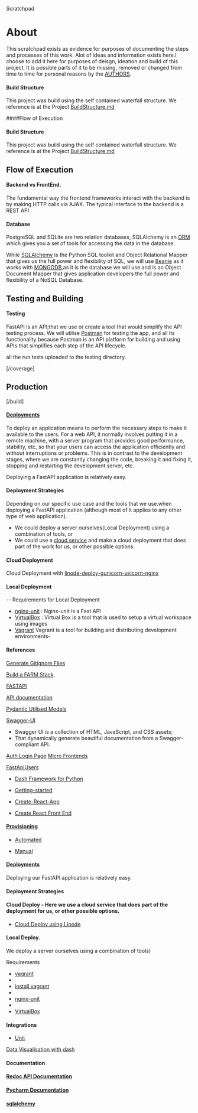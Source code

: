 
Scratchpad

# About
This scratchpad exists as evidence for purposes of documenting the steps and processes of this work.
Alot of ideas and information exists here.I choose to add it here for purposes of deisgn, ideation and build of this project.
It is possible parts of it to be missing, removed or changed from time to time for personal reasons  by the [AUTHORS](#).

#### Build Structure
This project was build using the self contained waterfall structure.
We reference  is at the Project [BuildStructure.md](./docs/buildstructure.md)

####Flow of Execution
#### Build Structure
This project was build using the self contained waterfall structure.
We reference is at the Project [BuildStructure.md](./docs/buildstructure.md)

## Flow of Execution

#### Backend vs FrontEnd.
The fundamental way the frontend frameworks interact with the backend is by making HTTP calls via AJAX.
The typical interface to the backend is a REST API

#### Database 
PostgreSQL and SQLite are two relation databases, SQLAlchemy is an [ORM](##addlinkhere) which gives you a set of tools for accessing the data in the database.

While [SQLAlchemy](#addlinkhere) is the Python SQL toolkit and Object Relational Mapper that gives us the full power and flexibility of SQL, we will use [Beanie](#addlinkhere) as it works with [MONGODB](#addlinkhere),as it is the database we will use and is an  Object Document Mapper that gives application developers the full power and flexibility of a NoSQL Database.

## Testing and Building
#### Testing

FastAPI is an API;that we use or create a tool that would simplify the API testing process. We will utilise [Postman](https://en.wikipedia.org/wiki/Postman_(software)) for testing the app, and all its functionality because Postman is an API platform for building and using APIs that simplifies each step of the API lifecycle.


all the run tests uploaded to the testing directory.

[/coverage]

## Production

[/build]

#### [Deployments](https://fastapi.tiangolo.com/deployment/)
To deploy an application means to perform the necessary steps to make it available to the users.
For a web API, it normally involves putting it in a remote machine, with a server program that provides good performance, stability, etc, so that your users can access the application efficiently and without interruptions or problems.
This is in contrast to the development stages, where we are constantly changing the code, breaking it and fixing it, stopping and restarting the development server, etc.

Deploying a FastAPI application is relatively easy.

#### Deployment Strategies
Depending on our specific use case and the tools that we use.when deploying a FastAPI application (although most of it applies to any other type of web application).

- We could deploy a server ourselves(Local Deployment) using a combination of tools, or
- We could use a [cloud service](#addlinkshere) and make a cloud deployment that does part of the work for us, or other possible options.

####  Cloud Deployment
Cloud Deployment with [linode-deploy-gunicorn-uvicorn-nginx](https://christophergs.com/tutorials/ultimate-fastapi-tutorial-pt-6b-linode-deploy-gunicorn-uvicorn-nginx/)

#### Local Deployment
-- Requirements for Local Deployment
+ [nginx-unit](https://unit.nginx.org/howto/fastapi/) : 
Nginx-unit is a Fast API 
+ [VirtualBox](#) : 
Virtual Box is a tool that is used to setup a virtual workspace using images
+ [Vagrant](#addvagrantlinkshere)
Vagrant is a tool for building and distributing development environments-

#### References

[Generate Gitignore Files](#addlinkhere)

[Build a FARM Stack](#addlinkhere).

[FASTAPI](#addlinkhere)

[API documentation](https://github.com/swagger-api/swagger-ui)

[Pydantic Utilised Models](https://docs.pydantic.dev/latest/concepts/models/)

[Swagger-UI](https://github.com/swagger-api/swagger-ui)
* Swagger UI is a collection of HTML, JavaScript, and CSS assets;
* That dynamically generate beautiful documentation from a Swagger-compliant API.

[Auth Login Page](https://dev.to/athulcajay/fastapi-auth-login-page-48po
)
[Micro Frontends](https://www.telerik.com/blogs/building-micro-frontends)

[FastApiUsers](https://fastapi-users.github.io/fastapi-users)

*   [Dash Framework for Python](http://www.dash.plotly.com)
*   [Getting-started](https://create-react-app.dev/docs/getting-started/)
*   [Create-React-App](https://github.com/facebook/create-react-app)

*  [Create React Front End](https://christophergs.com/tutorials/ultimate-fastapi-tutorial-pt-12-react-js-frontend/#theory)

#### [Provisioning](#)

- [Automated](#)

- [Manual](#)

#### [Deployments](https://fastapi.tiangolo.com/deployment/)
Deploying our FastAPI application is relatively easy.

#### Deployment Strategies
####  Cloud Deploy - Here we use a cloud service that does part of the deployment for us, or other possible options.

+ [Cloud Deploy using Linode](https://christophergs.com/tutorials/ultimate-fastapi-tutorial-pt-6b-linode-deploy-gunicorn-uvicorn-nginx/)

#### Local Deploy.
We deploy a server ourselves using a combination of tools)

Requirements
+ [vagrant](https://github.com/hashicorp/vagrant)
+
+ [install vagrant](https://developer.hashicorp.com/vagrant/install)
+
+ [nginx-unit](https://unit.nginx.org/howto/fastapi/)
+
+ [VirtualBox](#)

#### Integrations
+ [Unit](https://unit.nginx.org/howto/integration/)

[Data Visualisation with dash](https://dash.plotly.com/)

####  Documentation

#### [Redoc API Documentation](https://github.com/Redocly/redoc)

#### [Pycharm Documentation](https://www.jetbrains.com/help/pycharm/set-up-a-git-repository.html)

#### [sqlalchemy](https://www.sqlalchemy.org/)





